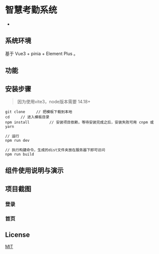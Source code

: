 # 智慧考勤系统
- 
## 系统环境
基于 Vue3 + pinia + Element Plus 。



## 功能


## 安装步骤
> 因为使用vite3，node版本需要 14.18+

```
git clone     // 把模板下载到本地
cd     // 进入模板目录
npm install         // 安装项目依赖，等待安装完成之后，安装失败可用 cnpm 或 yarn

// 运行
npm run dev

// 执行构建命令，生成的dist文件夹放在服务器下即可访问
npm run build
```

## 组件使用说明与演示




## 项目截图

### 登录


### 首页


## License

[MIT](./LICENSE)
